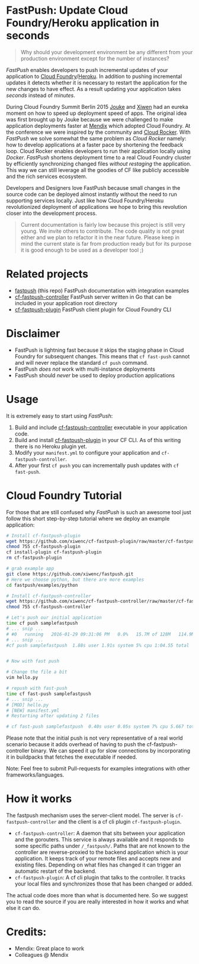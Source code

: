FastPush: Update Cloud Foundry/Heroku application in seconds
==

> Why should your development environment be any different from your production environment except for the number of instances?

*FastPush* enables developers to push incremental updates of your application to [Cloud Foundry](https://www.cloudfoundry.org)/[Heroku](https://www.heroku.com). In addition to pushing incremental updates it detects whether it is necessary to restart the application for the new changes to have effect. As a result updating your application takes *seconds* instead of *minutes*.

During Cloud Foundry Summit Berlin 2015 [Jouke](https://github.com/jtwaleson) and [Xiwen](https://github.com/xiwenc) had an eureka moment on how to speed up deployment speed of apps. The original idea was first brought up by Jouke because we were challenged to make application deployments faster at [Mendix](https://www.mendix.com) which adopted Cloud Foundry. At the conference we were inspired by the community and [Cloud Rocker](https://github.com/CloudCredo/cloudrocker). With *FastPush* we solve somewhat the same problem as *Cloud Rocker* namely: how to develop applications at a faster pace by shortening the feedback loop. Cloud Rocker enables developers to run their application locally using *Docker*. *FastPush* shortens deployment time to a real Cloud Foundry cluster by efficiently synchronizing changed files *without restaging* the application. This way we can still leverage all the goodies of CF like publicly accessible and the rich services ecosystem.

Developers and Designers love FastPush because small changes in the source code can be deployed almost instantly without the need to run supporting services locally. Just like how Cloud Foundry/Heroku revolutionized deployment of applications we hope to bring this revolution closer into the development process.

> Current documentation is fairly low because this project is still very young. We invite others to contribute. The code quality is not great either and we plan to refactor it in the near future. Please keep in mind the current state is far from production ready but for its purpose it is good enough to be used as a developer tool ;)

Related projects
===

- [fastpush](https://github.com/xiwenc/fastpush) (this repo) FastPush documentation with integration examples
- [cf-fastpush-controller](https://github.com/xiwenc/cf-fastpush-controller) FastPush server written in Go that can be included in your application root directory
- [cf-fastpush-plugin](https://github.com/xiwenc/cf-fastpush-plugin) FastPush client plugin for Cloud Foundry CLI

Disclaimer
===

- FastPush is lightning fast because it skips the staging phase in Cloud Foundry for subsequent changes. This means that `cf fast-push` cannot and will never replace the standard `cf push` command.
- FastPush *does not* work with multi-instance deployments
- FastPush should *never* be used to deploy production applications

Usage
===

It is extremely easy to start using *FastPush*:

1. Build and include [cf-fastpush-controller](https://github.com/xiwenc/cf-fastpush-controller) executable in your application code.
2. Build and install [cf-fastpush-plugin](https://github.com/xiwenc/cf-fastpush-plugin) in your CF CLI. As of this writing there is no Heroku plugin yet.
3. Modify your `manifest.yml` to configure your application and `cf-fastpush-controller`.
4. After your first `cf push` you can incrementally push updates with `cf fast-push`.

Cloud Foundry Tutorial
===

For those that are still confused why *FastPush* is such an awesome tool just follow this short step-by-step tutorial where we deploy an example application:

```bash
# Install cf-fastpush-plugin
wget https://github.com/xiwenc/cf-fastpush-plugin/raw/master/cf-fastpush-plugin
chmod 755 cf-fastpush-plugin
cf install-plugin cf-fastpush-plugin
rm cf-fastpush-plugin

# grab example app
git clone https://github.com/xiwenc/fastpush.git
# Here we choose python, but there are more examples
cd fastpush/examples/python

# Install cf-fastpush-controller
wget https://github.com/xiwenc/cf-fastpush-controller/raw/master/cf-fastpush-controller
chmod 755 cf-fastpush-controller

# Let's push our initial application
time cf push samplefastpush
# ... snip ...
# #0   running   2016-01-29 09:31:06 PM   0.0%   15.7M of 128M   114.9M of 256M
# ... snip ...
#cf push samplefastpush  1.88s user 1.91s system 5% cpu 1:04.55 total


# Now with fast push

# Change the file a bit
vim hello.py

# repush with fast-push
time cf fast-push samplefastpush
# ... snip ...
# [MOD] hello.py
# [NEW] manifest.yml
# Restarting after updating 2 files

# cf fast-push samplefastpush  0.40s user 0.05s system 7% cpu 5.667 total
```
Please note that the initial push is not very representative of a real world scenario because it adds overhead of having to push the cf-fastpush-controller binary. We can speed it up for slow connections by incorporating it in buildpacks that fetches the executable if needed.

Note: Feel free to submit Pull-requests for examples integrations with other frameworks/languages.

How it works
===

The fastpush mechanism uses the server-client model. The server is `cf-fastpush-controller` and the client is a cf cli plugin `cf-fastpush-plugin`.

- `cf-fastpush-controller`: A daemon that sits between your application and the gorouters. This service is always available and it responds to some specific paths under `/_fastpush/`. Paths that are not known to the controller are reverse-proxied to the backend application which is your application. It keeps track of your remote files and accepts new and existing files. Depending on what files has changed it can trigger an automatic restart of the backend.
- `cf-fastpush-plugin`: A cf cli plugin that talks to the controller. It tracks your local files and synchronizes those that has been changed or added.

The actual code does more than what is documented here. So we suggest you to read the source if you are really interested in how it works and what else it can do.


Credits:
===
- Mendix: Great place to work
- Colleagues @ Mendix

